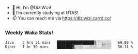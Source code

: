 - 👋 Hi, I’m @DiziWizi!
- 🌱 I’m currently studying at UTAS!
- 📫 You can reach me via https://diziwizi.carrd.co/

### Weekly Waka Stats!
<!--START_SECTION:waka-->

```text
Java    3 hrs 51 mins   █████████████████▒░░░░░░░   69.89 %
Other   1 hr 39 mins    ███████▓░░░░░░░░░░░░░░░░░   30.11 %
```

<!--END_SECTION:waka-->
